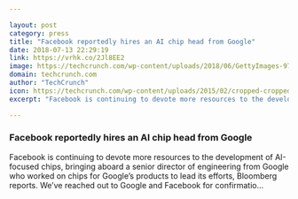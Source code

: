 ```yaml
---

layout: post
category: press
title: "Facebook reportedly hires an AI chip head from Google"
date: 2018-07-13 22:29:19
link: https://vrhk.co/2Jl8EE2
image: https://techcrunch.com/wp-content/uploads/2018/06/GettyImages-971974530.jpg?w=600
domain: techcrunch.com
author: "TechCrunch"
icon: https://techcrunch.com/wp-content/uploads/2015/02/cropped-cropped-favicon-gradient.png?w=180
excerpt: "Facebook is continuing to devote more resources to the development of AI-focused chips, bringing aboard a senior director of engineering from Google who worked on chips for Google’s products to lead its efforts, Bloomberg reports. We’ve reached out to Google and Facebook for confirmatio…"

---
```


### Facebook reportedly hires an AI chip head from Google

Facebook is continuing to devote more resources to the development of AI-focused chips, bringing aboard a senior director of engineering from Google who worked on chips for Google’s products to lead its efforts, Bloomberg reports. We’ve reached out to Google and Facebook for confirmatio…
